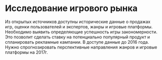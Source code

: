 # Исследование игрового рынка
Из открытых источников доступны исторические данные о продажах игр, оценки пользователей и экспертов, жанры и игровые платформы. Необходимо выявить определяющие успешность игры закономерности. Это позволит сделать ставку на потенциально популярный продукт и спланировать рекламные кампании.
В доступе данные до 2016 года. Нужно спрогнозировать перспективные направления жанров и игровые платформы на 2017г.
